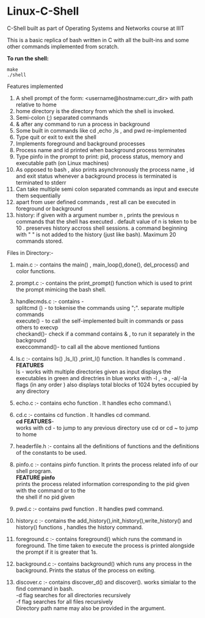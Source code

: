 # Linux-C-Shell
C-Shell built as part of Operating Systems and Networks course at IIIT

This is a basic replica of bash written in C with all the built-ins and some other commands implemented from scratch.

**To run the shell:**
```
make 
./shell
 ```

Features implemented 
1) A shell prompt of the form: <username@hostname:curr_dir> with path relative to home 
2) home directory is the directory from which the shell is invoked.
2) Semi-colon (;) separated commands 
3) & after any command  to run a process in background
4) Some built in commands like cd ,echo ,ls , and pwd re-implemented 
5) Type quit or exit to  exit the shell 
6) Implements foreground and background processes 
7) Process name and id printed when background process terminates 
8) Type pinfo in the prompt to print: pid, process status, memory and executable path (on Linux machines) 
9) As opposed to bash , also prints asynchronously the process name , id and exit status whenever a background process is terminated is terminated to stderr
10) Can take multiple semi colon separated commands as input and execute them sequentially 
11) apart from user defined commands , rest all can be executed in foreground or background 
12) history: if given with a argument number n , prints the previous n commands that the shell has executed . default value of n is teken to be 10 . preserves history accross shell sessions. a command beginning with " " is not added to the history (just like bash). Maximum 20 commands stored.


Files in Directory:-

1) main.c :- contains the main()  , main_loop(),done(), del_process() and color functions.

2) prompt.c :- contains the print_prompt() function which is used to print the prompt mimicing the bash shell.

3) handlecmds.c :- contains -\
    splitcmd () - to tokenise the commands using ";". separate multiple commands \
    execute() - to call the self-implemented built in commands or pass others to execvp \
    checkand()- check if a command contains & , to run it separately in the background \
    execcommand()- to call all the above mentioned funtions 


4) ls.c  :- contains ls() ,ls_l() ,print_l() function. It handles ls command .\
**FEATURES** \
ls -
works with multiple directories given as input 
displays the executables in green and directries in blue 
works with -l , -a , -al/-la flags (in any order ) 
also displays total blocks of 1024 bytes occupied by any directory

5) echo.c :- contains echo function . It handles echo command.\

6) cd.c :- contains cd function . It handles cd command. \
**cd FEATURES**- \
works with cd - to jump to any previous directory 
use cd or cd ~ to jump to home 

7) headerfile.h :- contains all the definitions of functions and the definitions of the constants to be used.

8) pinfo.c :- contains pinfo function. It prints the process related info of our shell program. \
**FEATURE pinfo**  \
prints the process related information corresponding to the pid given with the command or to the  
the shell if no pid given

9) pwd.c   :- contains pwd function . It handles pwd command.

10) history.c :- contains the add_history(),init_history(),write_history() and history() functions , handles the history command.

11) foreground.c :- contains foreground() which runs the command in foreground. The time taken to execute the process is printed alongside the prompt if it is greater that 1s.

12) background.c :- contains background() which runs any process in the background. Prints the status of the process on exiting.

13) discover.c :- contains discover_d() and discover(). works simialar to the find command in bash. \
-d flag searches for all directories recursively \
-f flag searches for all files recursively \
Directory path name may also be provided in the argument.
